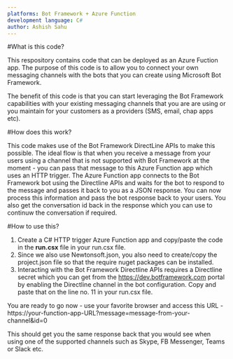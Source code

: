 ```yaml
---
platforms: Bot Framework + Azure Function
development language: C#
author: Ashish Sahu
---
```


#What is this code?

This respository contains code that can be deployed as an Azure Fuction app. The purpose of this code is to allow you to connect your own messaging channels with the bots that you can create using Microsoft Bot Framework.

The benefit of this code is that you can start leveraging the Bot Framework capabilities with your existing messaging channels that you are are using or you maintain for your customers as a providers (SMS, email, chap apps etc).

#How does this work?

This code makes use of the Bot Framework DirectLine APIs to make this possible. The ideal flow is that when you receive a message from your users using a channel that is not supported with Bot Framework at the moment - you can pass that message to this Azure Function app which uses an HTTP trigger. The Azure Function app connects to the Bot Framework bot using the Directline APIs and waits for the bot to respond to the message and passes it back to you as a JSON response. You can now process this information and pass the bot response back to your users. You also get the conversation id back in the response which you can use to continuw the conversation if required.

#How to use this?

1. Create a C# HTTP trigger Azure Function app and copy/paste the code in the **run.csx** file in your run.csx file.
2. Since we also use Newtonsoft.json, you also need to create/copy the project.json file so that the require nuget packages can be installed.
3. Interacting with the Bot Framework Directline APIs requires a Directline secret which you can get from the https://dev.botframework.com portal by enabling the Directline channel in the bot configuration. Copy and paste that on the line no. 11 in your run.csx file.

You are ready to go now - use your favorite browser and access this URL - https://your-function-app-URL?message=message-from-your-channel&id=0

This should get you the same response back that you would see when using one of the supported channels such as Skype, FB Messenger, Teams or Slack etc.
